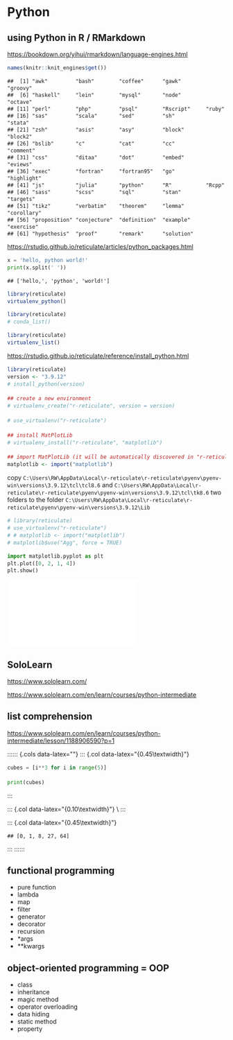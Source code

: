 # Python



## using Python in R / RMarkdown

https://bookdown.org/yihui/rmarkdown/language-engines.html


```r
names(knitr::knit_engines$get())
```

```
##  [1] "awk"         "bash"        "coffee"      "gawk"        "groovy"     
##  [6] "haskell"     "lein"        "mysql"       "node"        "octave"     
## [11] "perl"        "php"         "psql"        "Rscript"     "ruby"       
## [16] "sas"         "scala"       "sed"         "sh"          "stata"      
## [21] "zsh"         "asis"        "asy"         "block"       "block2"     
## [26] "bslib"       "c"           "cat"         "cc"          "comment"    
## [31] "css"         "ditaa"       "dot"         "embed"       "eviews"     
## [36] "exec"        "fortran"     "fortran95"   "go"          "highlight"  
## [41] "js"          "julia"       "python"      "R"           "Rcpp"       
## [46] "sass"        "scss"        "sql"         "stan"        "targets"    
## [51] "tikz"        "verbatim"    "theorem"     "lemma"       "corollary"  
## [56] "proposition" "conjecture"  "definition"  "example"     "exercise"   
## [61] "hypothesis"  "proof"       "remark"      "solution"
```
https://rstudio.github.io/reticulate/articles/python_packages.html


```python
x = 'hello, python world!'
print(x.split(' '))
```

```
## ['hello,', 'python', 'world!']
```


```r
library(reticulate)
virtualenv_python()
```


```r
library(reticulate)
# conda_list()
```


```r
library(reticulate)
virtualenv_list()
```

https://rstudio.github.io/reticulate/reference/install_python.html


```r
library(reticulate)
version <- "3.9.12"
# install_python(version)

## create a new environment
# virtualenv_create("r-reticulate", version = version)

# use_virtualenv("r-reticulate")

## install MatPlotLib
# virtualenv_install("r-reticulate", "matplotlib")

## import MatPlotLib (it will be automatically discovered in "r-reticulate")
matplotlib <- import("matplotlib")
```

copy `C:\Users\RW\AppData\Local\r-reticulate\r-reticulate\pyenv\pyenv-win\versions\3.9.12\tcl\tcl8.6` and `C:\Users\RW\AppData\Local\r-reticulate\r-reticulate\pyenv\pyenv-win\versions\3.9.12\tcl\tk8.6` two folders to the folder `C:\Users\RW\AppData\Local\r-reticulate\r-reticulate\pyenv\pyenv-win\versions\3.9.12\Lib`


```r
# library(reticulate)
# use_virtualenv("r-reticulate")
# # matplotlib <- import("matplotlib")
# matplotlib$use("Agg", force = TRUE)
```


```python
import matplotlib.pyplot as plt
plt.plot([0, 2, 1, 4])
plt.show()
```

![](202401292317-Python_files/figure-latex/unnamed-chunk-9-1.pdf)<!-- --> 

## SoloLearn

https://www.sololearn.com/

https://www.sololearn.com/en/learn/courses/python-intermediate

## list comprehension

https://www.sololearn.com/en/learn/courses/python-intermediate/lesson/1188906590?p=1

:::::: {.cols data-latex=""}
::: {.col data-latex="{0.45\textwidth}"}

```python
cubes = [i**3 for i in range(5)]

print(cubes)
```
:::

::: {.col data-latex="{0.10\textwidth}"}
\ 
:::

::: {.col data-latex="{0.45\textwidth}"}

```
## [0, 1, 8, 27, 64]
```
:::
::::::

## functional programming

- pure function
- lambda
- map
- filter
- generator
- decorator
- recursion
- *args
- **kwargs

## object-oriented programming = OOP

- class
- inheritance
- magic method
- operator overloading
- data hiding
- static method
- property
